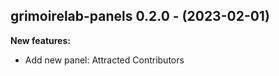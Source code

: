 ## grimoirelab-panels 0.2.0 - (2023-02-01)

**New features:**

 * Add new panel: Attracted Contributors

